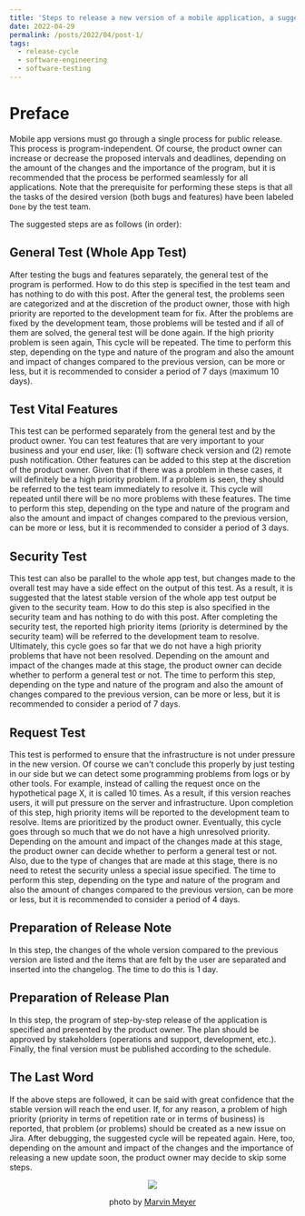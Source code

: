 ```yaml
---
title: 'Steps to release a new version of a mobile application, a suggested path'
date: 2022-04-29
permalink: /posts/2022/04/post-1/
tags:
  - release-cycle
  - software-engineering
  - software-testing
---
```


Preface
======
Mobile app versions must go through a single process for public release. This process is program-independent. Of course, the product owner can increase or decrease the proposed intervals and deadlines, depending on the amount of the changes and the importance of the program, but it is recommended that the process be performed seamlessly for all applications. Note that the prerequisite for performing these steps is that all the tasks of the desired version (both bugs and features) have been labeled ‍‍`Done` by the test team.

The suggested steps are as follows (in order):

## General Test (Whole App Test)
After testing the bugs and features separately, the general test of the program is performed. How to do this step is specified in the test team and has nothing to do with this post. After the general test, the problems seen are categorized and at the discretion of the product owner, those with high priority are reported to the development team for fix. After the problems are fixed by the development team, those problems will be tested and if all of them are solved, the general test will be done again. If the high priority problem is seen again, This cycle will be repeated. The time to perform this step, depending on the type and nature of the program and also the amount and impact of changes compared to the previous version, can be more or less, but it is recommended to consider a period of 7 days (maximum 10 days).

## Test Vital Features
This test can be performed separately from the general test and by the product owner. You can test features that are very important to your business and your end user, like: (1) software check version and (2) remote push notification. Other features can be added to this step at the discretion of the product owner. Given that if there was a problem in these cases, it will definitely be a high priority problem. If a problem is seen, they should be referred to the test team immediately to resolve it. This cycle will repeated until there will be no more problems with these features. The time to perform this step, depending on the type and nature of the program and also the amount and impact of changes compared to the previous version, can be more or less, but it is recommended to consider a period of 3 days.

## Security Test
This test can also be parallel to the whole app test, but changes made to the overall test may have a side effect on the output of this test. As a result, it is suggested that the latest stable version of the whole app test output be given to the security team. How to do this step is also specified in the security team and has nothing to do with this post. After completing the security test, the reported high priority items (priority is determined by the security team) will be referred to the development team to resolve. Ultimately, this cycle goes so far that we do not have a high priority problems that have not been resolved. Depending on the amount and impact of the changes made at this stage, the product owner can decide whether to perform a general test or not. The time to perform this step, depending on the type and nature of the program and also the amount of changes compared to the previous version, can be more or less, but it is recommended to consider a period of 7 days.

## Request Test
This test is performed to ensure that the infrastructure is not under pressure in the new version. Of course we can't conclude this properly by just testing in our side but we can detect some programming problems from logs or by other tools. For example, instead of calling the request once on the hypothetical page X, it is called 10 times. As a result, if this version reaches users, it will put pressure on the server and infrastructure. Upon completion of this step, high priority items will be reported to the development team to resolve. Items are prioritized by the product owner. Eventually, this cycle goes through so much that we do not have a high unresolved priority. Depending on the amount and impact of the changes made at this stage, the product owner can decide whether to perform a general test or not. Also, due to the type of changes that are made at this stage, there is no need to retest the security unless a special issue specified. The time to perform this step, depending on the type and nature of the program and also the amount of changes compared to the previous version, can be more or less, but it is recommended to consider a period of 4 days.

## Preparation of Release Note
In this step, the changes of the whole version compared to the previous version are listed and the items that are felt by the user are separated and inserted into the changelog. The time to do this is 1 day.

## Preparation of Release Plan
In this step, the program of step-by-step release of the application is specified and presented by the product owner. The plan should be approved by stakeholders (operations and support, development, etc.). Finally, the final version must be published according to the schedule.

## The Last Word
If the above steps are followed, it can be said with great confidence that the stable version will reach the end user. If, for any reason, a problem of high priority (priority in terms of repetition rate or in terms of business) is reported, that problem (or problems) should be created as a new issue on Jira. After debugging, the suggested cycle will be repeated again. Here, too, depending on the amount and impact of the changes and the importance of releasing a new update soon, the product owner may decide to skip some steps.


<p align="center">
<img src="https://images.unsplash.com/photo-1519389950473-47ba0277781c?ixlib=rb-1.2.1&ixid=MnwxMjA3fDB8MHxwaG90by1wYWdlfHx8fGVufDB8fHx8&auto=format&fit=crop&w=1470&q=80">
</p>
<p align="center">
photo by <a href="https://unsplash.com/@marvelous">Marvin Meyer</a>
</p>